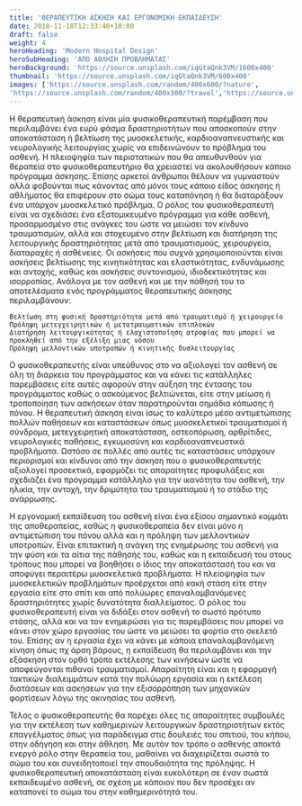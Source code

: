 ```yaml
---
title: 'ΘΕΡΑΠΕΥΤΙΚΗ ΑΣΚΗΣΗ ΚΑΙ ΕΡΓΟΝΟΜΙΚΗ ΕΚΠΑΙΔΕΥΣΗ'
date: 2018-11-18T12:33:46+10:00
draft: false
weight: 4
heroHeading: 'Modern Hospital Design'
heroSubHeading: 'ΑΠΟ ΑΘΛΗΣΗ ΠΡΟΒΛΗΜΑΤΑΣ'
heroBackground: 'https://source.unsplash.com/iqGtaQnk3VM/1600x400'
thumbnail: 'https://source.unsplash.com/iqGtaQnk3VM/600x400'
images: ['https://source.unsplash.com/random/400x600/?nature', 
'https://source.unsplash.com/random/400x300/?travel','https://source.unsplash.com/random/400x300/?architecture','https://source.unsplash.com/random/400x600/?buildings','https://source.unsplash.com/random/400x300/?city','https://source.unsplash.com/random/400x600/?business']
---
```


Η θεραπευτική άσκηση είναι μία φυσικοθεραπευτική παρέμβαση που περιλαμβάνει ένα ευρύ φάσμα δραστηριοτήτων που αποσκοπούν στην αποκατάσταση ή βελτίωση της μυοσκελετικής, καρδιοαναπνευστικής και νευρολογικής λειτουργίας χωρίς να επιδεινώνουν το πρόβλημα του ασθενή. Η πλειοψηφία των περιστατικών που θα απευθυνθούν για θεραπεία στο φυσικοθεραπευτήριο θα χρειαστεί να ακολουθήσουν κάποιο πρόγραμμα άσκησης. Επίσης αρκετοί άνθρωποι θέλουν να γυμναστούν αλλά φοβούνται πως κάνοντας από μόνοι τους κάποιο είδος άσκησης ή αθλήματος θα επιφέρουν στο σώμα τους καταπόνηση ή θα διαταράξουν ένα υπάρχον μυοσκελετικό πρόβλημα.
Ο ρόλος του φυσικοθεραπευτή είναι να σχεδιάσει ένα εξατομικευμένο πρόγραμμα για κάθε ασθενή, προσαρμοσμένο στις ανάγκες του ώστε να μειώσει τον κίνδυνο τραυματισμών, αλλά και στοχευμένο στην βελτίωση και διατήρηση της λειτουργικής δραστηριότητας μετά από τραυματισμούς, χειρουργεία, διαταραχές ή ασθένειες. Οι ασκήσεις που συχνά χρησιμοποιούνται είναι ασκήσεις βελτίωσης της κινητικότητας και ελαστικότητας, ενδυνάμωσης και αντοχής, καθώς και ασκήσεις συντονισμού, ιδιοδεκτικότητας και ισορροπίας.
Ανάλογα με τον ασθενή και με την πάθησή του τα αποτελέσματα ενός προγράμματος θεραπευτικής άσκησης περιλαμβάνουν:

    Βελτίωση στη φυσική δραστηριότητα μετά από τραυματισμό ή χειρουργείο
    Πρόληψη μετεγχειρητικών ή μετατραυματικών επιπλοκών
    Διατήρηση λειτουργικότητας ή ελαχιστοποίηση ατροφίας που μπορεί να προκληθεί από την εξέλιξη μιας νόσου
    Πρόληψη μελλοντικών υποτροπών ή κινητικής δυσλειτουργίας

Ο φυσικοθεραπευτής είναι υπεύθυνος στο να αξιολογεί τον ασθενή σε όλη τη διάρκεια του προγράμματος και να κάνει τις κατάλληλες παρεμβάσεις είτε αυτές αφορούν στην αύξηση της έντασης του προγράμματος καθώς ο ασκούμενος βελτιώνεται, είτε στην μείωση ή τροποποίηση των ασκήσεων όταν παρατηρούνται σημάδια κόπωσης ή πόνου.
Η θεραπευτική άσκηση είναι ίσως το καλύτερο μέσο αντιμετώπισης πολλών παθήσεων και καταστάσεων όπως μυοσκελετικοί τραυματισμοί ή σύνδρομα, μετεγχειρητική αποκατάσταση, οστεοπόρωση, αρθρίτιδες, νευρολογικές παθήσεις, εγκυμοσύνη και καρδιοαναπνευστικά προβλήματα. Ωστόσο σε πολλές από αυτές τις καταστάσεις υπάρχουν περιορισμοί και κίνδυνοι από την άσκηση που ο φυσικοθεραπευτής αξιολογεί προσεκτικά, εφαρμόζει τις απαραίτητες προφυλάξεις και σχεδιάζει ένα πρόγραμμα κατάλληλο για την ικανότητα του ασθενή, την ηλικία, την αντοχή, την δριμύτητα του τραυματισμού ή το στάδιο της ανάρρωσης.

Η εργονομική εκπαίδευση του ασθενή είναι ένα εξίσου σημαντικό κομμάτι της αποθεραπείας, καθώς η φυσικοθεραπεία δεν είναι μόνο η αντιμετώπιση του πόνου αλλά και η πρόληψη των μελλοντικών υποτροπών. Είναι επιτακτική η ανάγκη της ενημέρωσης του ασθενή για την φύση και τα αίτια της πάθησής του, καθώς και η εκπαίδευσή του στους τρόπους που μπορεί να βοηθήσει ο ίδιος την αποκατάστασή του και να αποφύγει περαιτέρω μυοσκελετικά προβλήματα.
Η πλειοψηφία των μυοσκελετικών προβλημάτων προέρχεται από κακή στάση είτε στην εργασία είτε στο σπίτι και από πολύωρες επαναλαμβανόμενες δραστηριότητες χωρίς δυνατότητα διαλλείματος.
Ο ρόλος του φυσικοθεραπευτή είναι να διδάξει στον ασθενή το σωστό πρότυπο στάσης, αλλά και να τον ενημερώσει για τις παρεμβάσεις που μπορεί να κάνει στον χώρο εργασίας του ώστε να μειώσει τα φορτία στο σκελετό του. Επίσης αν η εργασία έχει να κάνει με κάποια επαναλαμβανόμενη κίνηση όπως πχ άρση βάρους, η εκπαίδευση θα περιλαμβάνει και την εξάσκηση στον ορθό τρόπο εκτέλεσης των κινήσεων ώστε να αποφεύγονται πιθανοί τραυματισμοί. Απαραίτητη είναι και η εφαρμογή τακτικών διαλειμμάτων κατά την πολύωρη εργασία και η εκτέλεση διατάσεων και ασκήσεων για την εξισορρόπηση των μηχανικών φορτίσεων λόγω της ακινησίας του ασθενή.

Τέλος ο φυσικοθεραπευτής θα παρέχει όλες τις απαραίτητες συμβουλές για την εκτέλεση των καθημερινών λειτουργικών δραστηριοτήτων εκτός επαγγέλματος όπως για παράδειγμα στις δουλειές του σπιτιού, του κήπου, στην οδήγηση και στην άθληση.
Με αυτόν τον τρόπο ο ασθενής αποκτά ενεργό ρόλο στην  θεραπεία του, μαθαίνει να διαχειρίζεται σωστά το σώμα του και συνειδητοποιεί την σπουδαιότητα της πρόληψης. Η φυσικοθεραπευτική αποκατάσταση είναι ευκολότερη σε έναν σωστά εκπαιδευμένο ασθενή, σε σχέση με κάποιον που δεν προσέχει αν καταπονεί το σώμα του στην καθημερινότητά του.